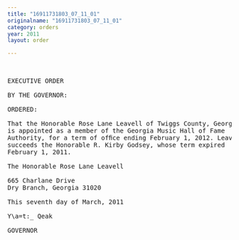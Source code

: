 ```yaml
---
title: "16911731803_07_11_01"
originalname: "16911731803_07_11_01"
category: orders
year: 2011
layout: order

---
```

<pre>
 

EXECUTIVE ORDER

BY THE GOVERNOR:

ORDERED:

That the Honorable Rose Lane Leavell of Twiggs County, Georgia,
is appointed as a member of the Georgia Music Hall of Fame
Authority, for a term of ofﬁce ending February 1, 2012. Leavell
succeeds the Honorable R. Kirby Godsey, whose term expired
February 1, 2011.

The Honorable Rose Lane Leavell

665 Charlane Drive
Dry Branch, Georgia 31020

This seventh day of March, 2011

Y\a=t:_ Qeak

GOVERNOR

</pre>

